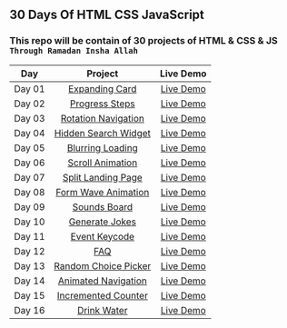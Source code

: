 ## 30 Days Of HTML CSS JavaScript

### This repo will be contain of 30 projects of HTML &amp; CSS &amp; JS `Through Ramadan Insha Allah`

|  Day  |            Project             | Live Demo |
| :-: | :----------------------------: | :-------: |
| Day 01  |       [Expanding Card](https://github.com/ashrafemad097/30-Days-Of-HTML-CSS-JavaScript/tree/main/Day%2001%20-%20Expanding%20Cards)       | [Live Demo](https://expandiing-cards.netlify.app/)  |
| Day 02  |       [Progress Steps](https://github.com/ashrafemad097/30-Days-Of-HTML-CSS-JavaScript/tree/main/Day%2002%20-%20Progress%20Steps)       | [Live Demo](https://progres-steps.netlify.app/)  |
| Day 03  |       [Rotation Navigation](https://github.com/ashrafemad097/30-Days-Of-HTML-CSS-JavaScript/tree/main/Day%2003%20-%20Rotating%20Navigation)       | [Live Demo](https://rotation-navigation.netlify.app/)  |
| Day 04  |       [Hidden Search Widget](https://github.com/ashrafemad097/30-Days-Of-HTML-CSS-JavaScript/tree/main/Day%2004%20-%20Hidden%20Search%20Widget)       | [Live Demo](https://search-hidden-widget.netlify.app/)  |
| Day 05  |       [Blurring Loading](https://github.com/ashrafemad097/30-Days-Of-HTML-CSS-JavaScript/tree/main/Day%2005%20-%20Blurry%20Loading)       | [Live Demo](https://blurr-loading.netlify.app/)  |
| Day 06  |       [Scroll Animation](https://github.com/ashrafemad097/30-Days-Of-HTML-CSS-JavaScript/tree/main/Day%2006%20-%20Scroll%20Animation)       | [Live Demo](https://scroll-aniimation.netlify.app/)  |
| Day 07  |       [Split Landing Page](https://github.com/ashrafemad097/30-Days-Of-HTML-CSS-JavaScript/tree/main/Day%2007%20-%20Split%20Landing%20Page)       | [Live Demo](https://split-landing-pagee.netlify.app/)  |
| Day 08  |       [Form Wave Animation](https://github.com/ashrafemad097/30-Days-Of-HTML-CSS-JavaScript/tree/main/Day%2008%20-%20Form%20Wave%20Animation)       | [Live Demo](https://form-wave-aniimation.netlify.app/)  |
| Day 09  |       [Sounds Board](https://github.com/ashrafemad097/30-Days-Of-HTML-CSS-JavaScript/tree/main/Day%2009%20-%20Sound%20Board)       | [Live Demo](https://sound-b0ard.netlify.app/)  |
| Day 10  |       [Generate Jokes](https://github.com/ashrafemad097/30-Days-Of-HTML-CSS-JavaScript/tree/main/Day%2010%20-%20Dad%20Jokes)       | [Live Demo](https://generate-dad-joke.netlify.app/)  |
| Day 11  |       [Event Keycode](https://github.com/ashrafemad097/30-Days-Of-HTML-CSS-JavaScript/tree/main/Day%2011%20-%20Event%20KeyCodes)       | [Live Demo](https://event-keycodee.netlify.app/)  |
| Day 12  |       [FAQ](https://github.com/ashrafemad097/30-Days-Of-HTML-CSS-JavaScript/tree/main/Day%2012%20-%20FAQ%20Collapse)       | [Live Demo](https://faqq-collapse.netlify.app/)  |
| Day 13  |       [Random Choice Picker](https://github.com/ashrafemad097/30-Days-Of-HTML-CSS-JavaScript/tree/main/Day%2013%20-%20Random%20Choice%20Picker)       | [Live Demo](https://random-choicee-picker.netlify.app/)  |
| Day 14  |       [Animated Navigation](https://github.com/ashrafemad097/30-Days-Of-HTML-CSS-JavaScript/tree/main/Day%2014%20-%20Animated%20Navigation)       | [Live Demo](https://animateed-navigation.netlify.app/)  |
| Day 15  |       [Incremented Counter](https://github.com/ashrafemad097/30-Days-Of-HTML-CSS-JavaScript/tree/main/Day%2015%20-%20IncrementingCounter)       | [Live Demo](https://incremented-counter.netlify.app/)  |
| Day 16  |       [Drink Water](https://github.com/ashrafemad097/30-Days-Of-HTML-CSS-JavaScript/tree/main/Day%2016%20-%20Drink%20Water)       | [Live Demo](https://drink-watter.netlify.app/)  |
